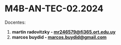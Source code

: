 # M4B-AN-TEC-02.2024

Docentes:

1. **martin radovitzky - mr246579@fi365.ort.edu.uy**
2. **marcos buydid - marcos.buydid@gmail.com**
